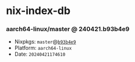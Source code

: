 # nix-index-db
### aarch64-linux/master @ 240421.b93b4e9
- Nixpkgs: `master`@[`b93b4e9`](https://github.com/NixOS/nixpkgs/commit/b93b4e9b527904aadf52dba6ca35efde2067cbd4)
- Platform: `aarch64-linux`
- Date: `20240421174610`
